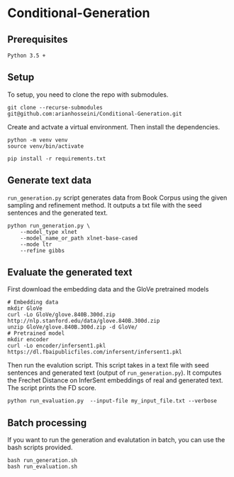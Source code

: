 # Conditional-Generation

## Prerequisites

```
Python 3.5 +
```

## Setup

To setup, you need to clone the repo with submodules. 
```
git clone --recurse-submodules git@github.com:arianhosseini/Conditional-Generation.git
```

Create and actvate a virtual environment. Then install the dependencies.
```
python -m venv venv
source venv/bin/activate

pip install -r requirements.txt
```

## Generate text data

`run_generation.py` script generates data from Book Corpus using the given 
sampling and refinement method. It outputs a txt file with the seed sentences 
and the generated text. 
```
python run_generation.py \ 
    --model_type xlnet 
    --model_name_or_path xlnet-base-cased
    --mode ltr
    --refine gibbs
```


## Evaluate the generated text
First download the embedding data and the GloVe pretrained models
```
# Embedding data
mkdir GloVe
curl -Lo GloVe/glove.840B.300d.zip http://nlp.stanford.edu/data/glove.840B.300d.zip
unzip GloVe/glove.840B.300d.zip -d GloVe/
# Pretrained model
mkdir encoder
curl -Lo encoder/infersent1.pkl https://dl.fbaipublicfiles.com/infersent/infersent1.pkl
```

Then run the evalution script. This script takes in a text file with seed 
sentences and generated text (output of `run_generation.py`). It computes
the Frechet Distance on InferSent embeddings of real and generated text.
The script prints the FD score.
```
python run_evaluation.py  --input-file my_input_file.txt --verbose
```


## Batch processing 

If you want to run the generation and evalutation in batch, you can use the 
bash scripts provided.
```
bash run_generation.sh
bash run_evaluation.sh
```
